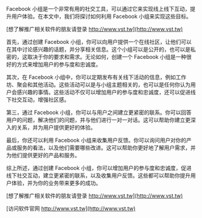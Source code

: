 Facebook 小组是一个非常有用的社交工具，可以通过它来实现线上线下互动，提升用户体验。在本文中，我们将探讨如何利用 Facebook 小组来实现这些目标。

[想了解推广相关软件的朋友请登录 http://www.vst.tw](http://www.vst.tw)

首先，通过创建 Facebook 小组，你可以向用户提供一个在线社区，让他们可以在其中讨论感兴趣的话题，并分享相关信息。这个小组可以是公开的，也可以是私密的，这取决于你的要求和需求。无论如何，创建一个 Facebook 小组是一种很好的方式来增加用户的参与度和忠诚度。

其次，在 Facebook 小组中，你可以定期发布有关线下活动的信息，例如工作坊、聚会和其他活动。这些活动可以是与小组主题相关的，也可以是任何你认为用户会感兴趣的事情。这些活动不仅可以增加用户的参与度和忠诚度，还可以促进线下社交互动，增强社区感。

第三，通过 Facebook 小组，你可以与用户之间建立更紧密的联系。你可以回答用户的问题，解决他们的问题，并与他们进行一对一对话。这可以帮助你建立更深入的关系，并为用户提供更好的体验。

最后，你还可以利用 Facebook 小组来收集用户反馈。你可以询问用户对你的产品或服务的看法，以及他们需要哪些改进。这可以帮助你更好地了解用户需求，并为他们提供更好的产品和服务。

综上所述，通过创建 Facebook 小组，你可以增加用户的参与度和忠诚度，促进线下社交互动，建立更紧密的联系，以及收集用户反馈。这些都可以帮助你提升用户体验，并为你的业务带来更多的成功。

[想了解推广相关软件的朋友请登录 http://www.vst.tw](http://www.vst.tw)


[访问软件官网 http://www.vst.tw](http://www.vst.tw)

